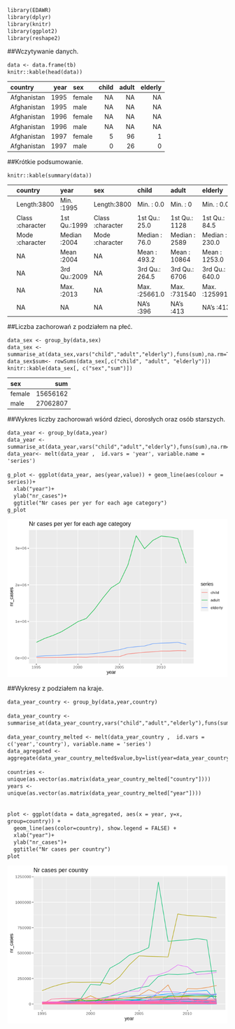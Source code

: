     library(EDAWR)
    library(dplyr)
    library(knitr)
    library(ggplot2)
    library(reshape2)

\#\#Wczytywanie danych.

    data <- data.frame(tb)
    knitr::kable(head(data))

<table>
<thead>
<tr class="header">
<th style="text-align: left;">country</th>
<th style="text-align: right;">year</th>
<th style="text-align: left;">sex</th>
<th style="text-align: right;">child</th>
<th style="text-align: right;">adult</th>
<th style="text-align: right;">elderly</th>
</tr>
</thead>
<tbody>
<tr class="odd">
<td style="text-align: left;">Afghanistan</td>
<td style="text-align: right;">1995</td>
<td style="text-align: left;">female</td>
<td style="text-align: right;">NA</td>
<td style="text-align: right;">NA</td>
<td style="text-align: right;">NA</td>
</tr>
<tr class="even">
<td style="text-align: left;">Afghanistan</td>
<td style="text-align: right;">1995</td>
<td style="text-align: left;">male</td>
<td style="text-align: right;">NA</td>
<td style="text-align: right;">NA</td>
<td style="text-align: right;">NA</td>
</tr>
<tr class="odd">
<td style="text-align: left;">Afghanistan</td>
<td style="text-align: right;">1996</td>
<td style="text-align: left;">female</td>
<td style="text-align: right;">NA</td>
<td style="text-align: right;">NA</td>
<td style="text-align: right;">NA</td>
</tr>
<tr class="even">
<td style="text-align: left;">Afghanistan</td>
<td style="text-align: right;">1996</td>
<td style="text-align: left;">male</td>
<td style="text-align: right;">NA</td>
<td style="text-align: right;">NA</td>
<td style="text-align: right;">NA</td>
</tr>
<tr class="odd">
<td style="text-align: left;">Afghanistan</td>
<td style="text-align: right;">1997</td>
<td style="text-align: left;">female</td>
<td style="text-align: right;">5</td>
<td style="text-align: right;">96</td>
<td style="text-align: right;">1</td>
</tr>
<tr class="even">
<td style="text-align: left;">Afghanistan</td>
<td style="text-align: right;">1997</td>
<td style="text-align: left;">male</td>
<td style="text-align: right;">0</td>
<td style="text-align: right;">26</td>
<td style="text-align: right;">0</td>
</tr>
</tbody>
</table>

\#\#Krótkie podsumowanie.

    knitr::kable(summary(data))

<table style="width:100%;">
<colgroup>
<col style="width: 3%" />
<col style="width: 17%" />
<col style="width: 13%" />
<col style="width: 17%" />
<col style="width: 16%" />
<col style="width: 15%" />
<col style="width: 17%" />
</colgroup>
<thead>
<tr class="header">
<th style="text-align: left;"></th>
<th style="text-align: left;">country</th>
<th style="text-align: left;">year</th>
<th style="text-align: left;">sex</th>
<th style="text-align: left;">child</th>
<th style="text-align: left;">adult</th>
<th style="text-align: left;">elderly</th>
</tr>
</thead>
<tbody>
<tr class="odd">
<td style="text-align: left;"></td>
<td style="text-align: left;">Length:3800</td>
<td style="text-align: left;">Min. :1995</td>
<td style="text-align: left;">Length:3800</td>
<td style="text-align: left;">Min. : 0.0</td>
<td style="text-align: left;">Min. : 0</td>
<td style="text-align: left;">Min. : 0.0</td>
</tr>
<tr class="even">
<td style="text-align: left;"></td>
<td style="text-align: left;">Class :character</td>
<td style="text-align: left;">1st Qu.:1999</td>
<td style="text-align: left;">Class :character</td>
<td style="text-align: left;">1st Qu.: 25.0</td>
<td style="text-align: left;">1st Qu.: 1128</td>
<td style="text-align: left;">1st Qu.: 84.5</td>
</tr>
<tr class="odd">
<td style="text-align: left;"></td>
<td style="text-align: left;">Mode :character</td>
<td style="text-align: left;">Median :2004</td>
<td style="text-align: left;">Mode :character</td>
<td style="text-align: left;">Median : 76.0</td>
<td style="text-align: left;">Median : 2589</td>
<td style="text-align: left;">Median : 230.0</td>
</tr>
<tr class="even">
<td style="text-align: left;"></td>
<td style="text-align: left;">NA</td>
<td style="text-align: left;">Mean :2004</td>
<td style="text-align: left;">NA</td>
<td style="text-align: left;">Mean : 493.2</td>
<td style="text-align: left;">Mean : 10864</td>
<td style="text-align: left;">Mean : 1253.0</td>
</tr>
<tr class="odd">
<td style="text-align: left;"></td>
<td style="text-align: left;">NA</td>
<td style="text-align: left;">3rd Qu.:2009</td>
<td style="text-align: left;">NA</td>
<td style="text-align: left;">3rd Qu.: 264.5</td>
<td style="text-align: left;">3rd Qu.: 6706</td>
<td style="text-align: left;">3rd Qu.: 640.0</td>
</tr>
<tr class="even">
<td style="text-align: left;"></td>
<td style="text-align: left;">NA</td>
<td style="text-align: left;">Max. :2013</td>
<td style="text-align: left;">NA</td>
<td style="text-align: left;">Max. :25661.0</td>
<td style="text-align: left;">Max. :731540</td>
<td style="text-align: left;">Max. :125991.0</td>
</tr>
<tr class="odd">
<td style="text-align: left;"></td>
<td style="text-align: left;">NA</td>
<td style="text-align: left;">NA</td>
<td style="text-align: left;">NA</td>
<td style="text-align: left;">NA’s :396</td>
<td style="text-align: left;">NA’s :413</td>
<td style="text-align: left;">NA’s :413</td>
</tr>
</tbody>
</table>

\#\#Liczba zachorowań z podziałem na płeć.

    data_sex <- group_by(data,sex)
    data_sex <-summarise_at(data_sex,vars("child","adult","elderly"),funs(sum),na.rm=TRUE)
    data_sex$sum<- rowSums(data_sex[,c("child", "adult", "elderly")])
    knitr::kable(data_sex[, c("sex","sum")])

<table>
<thead>
<tr class="header">
<th style="text-align: left;">sex</th>
<th style="text-align: right;">sum</th>
</tr>
</thead>
<tbody>
<tr class="odd">
<td style="text-align: left;">female</td>
<td style="text-align: right;">15656162</td>
</tr>
<tr class="even">
<td style="text-align: left;">male</td>
<td style="text-align: right;">27062807</td>
</tr>
</tbody>
</table>

\#\#Wykres liczby zachorowań wśórd dzieci, dorosłych oraz osób
starszych.

    data_year <- group_by(data,year)
    data_year <-summarise_at(data_year,vars("child","adult","elderly"),funs(sum),na.rm=TRUE)
    data_year<- melt(data_year ,  id.vars = 'year', variable.name = 'series')

    g_plot <- ggplot(data_year, aes(year,value)) + geom_line(aes(colour = series))+
      xlab("year")+
      ylab("nr_cases")+
      ggtitle("Nr cases per yer for each age category")
    g_plot

![](zad1_files/figure-markdown_strict/disases_by_year-1.png)

\#\#Wykresy z podziałem na kraje.

    data_year_country <- group_by(data,year,country)

    data_year_country <-summarise_at(data_year_country,vars("child","adult","elderly"),funs(sum),na.rm=TRUE)

    data_year_country_melted <- melt(data_year_country ,  id.vars = c('year','country'), variable.name = 'series')
    data_agregated <-aggregate(data_year_country_melted$value,by=list(year=data_year_country_melted$year,country=data_year_country_melted$country),FUN=sum)

    countries <- unique(as.vector(as.matrix(data_year_country_melted["country"])))
    years <- unique(as.vector(as.matrix(data_year_country_melted["year"])))


    plot <- ggplot(data = data_agregated, aes(x = year, y=x, group=country)) + 
      geom_line(aes(color=country), show.legend = FALSE) +
      xlab("year")+
      ylab("nr_cases")+
      ggtitle("Nr cases per country")
    plot

![](zad1_files/figure-markdown_strict/disases_by_country-1.png)

